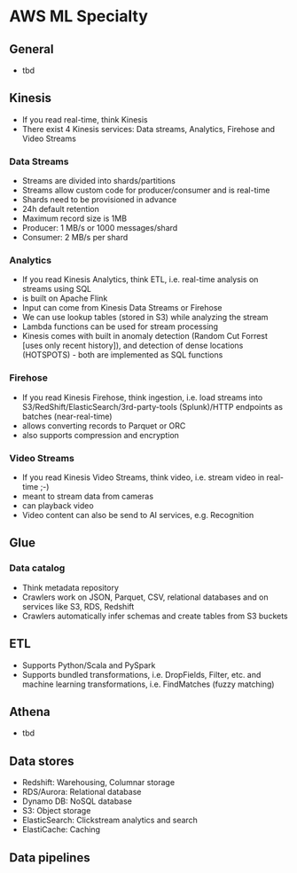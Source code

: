 # AWS ML Specialty 

## General

* tbd

## Kinesis

* If you read real-time, think Kinesis
* There exist 4 Kinesis services: Data streams, Analytics, Firehose and Video Streams

### Data Streams

* Streams are divided into shards/partitions
* Streams allow custom code for producer/consumer and is real-time
* Shards need to be provisioned in advance
* 24h default retention
* Maximum record size is 1MB
* Producer: 1 MB/s or 1000 messages/shard
* Consumer: 2 MB/s per shard

### Analytics

* If you read Kinesis Analytics, think ETL, i.e. real-time analysis on streams using SQL
* is built on Apache Flink
* Input can come from Kinesis Data Streams or Firehose
* We can use lookup tables (stored in S3) while analyzing the stream
* Lambda functions can be used for stream processing
* Kinesis comes with built in anomaly detection (Random Cut Forrest [uses only recent history]), and detection of dense locations (HOTSPOTS) - both are implemented as SQL functions

### Firehose

* If you read Kinesis Firehose, think ingestion, i.e. load streams into S3/RedShift/ElasticSearch/3rd-party-tools (Splunk)/HTTP endpoints as batches (near-real-time)
* allows converting records to Parquet or ORC
* also supports compression and encryption

### Video Streams

* If you read Kinesis Video Streams, think video, i.e. stream video in real-time ;-)
* meant to stream data from cameras
* can playback video
* Video content can also be send to AI services, e.g. Recognition

## Glue

### Data catalog

* Think metadata repository
* Crawlers work on JSON, Parquet, CSV, relational databases and on services like S3, RDS, Redshift
* Crawlers automatically infer schemas and create tables from S3 buckets

## ETL

* Supports Python/Scala and PySpark
* Supports bundled transformations, i.e. DropFields, Filter, etc. and machine learning transformations, i.e. FindMatches (fuzzy matching)

## Athena

* tbd

## Data stores

* Redshift: Warehousing, Columnar storage
* RDS/Aurora: Relational database
* Dynamo DB: NoSQL database
* S3: Object storage
* ElasticSearch: Clickstream analytics and search
* ElastiCache: Caching

## Data pipelines


